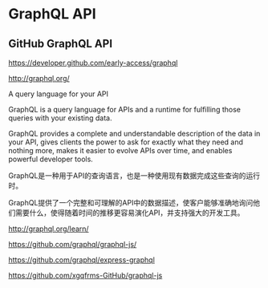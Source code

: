 # GraphQL API  


## GitHub GraphQL API

https://developer.github.com/early-access/graphql




http://graphql.org/



A query language for your API

GraphQL is a query language for APIs and a runtime for fulfilling those queries with your existing data.

GraphQL provides a complete and understandable description of the data in your API, gives clients the power to ask for exactly what they need and nothing more, makes it easier to evolve APIs over time, and enables powerful developer tools.



GraphQL是一种用于API的查询语言，也是一种使用现有数据完成这些查询的运行时。 

GraphQL提供了一个完整和可理解的API中的数据描述，使客户能够准确地询问他们需要什么，使得随着时间的推移更容易演化API，并支持强大的开发工具。




http://graphql.org/learn/


https://github.com/graphql/graphql-js/


https://github.com/graphql/express-graphql

https://github.com/xgqfrms-GitHub/graphql-js










